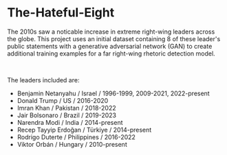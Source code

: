 # The-Hateful-Eight

The 2010s saw a noticable increase in extreme right-wing leaders across the globe. This project uses an initial dataset containing 8 of these leader's public statements with a generative adversarial network (GAN) to create additional training examples for a far right-wing rhetoric detection model. 

<br/>

The leaders included are:

- Benjamin Netanyahu / Israel / 1996-1999, 2009-2021, 2022-present
- Donald Trump / US / 2016-2020
- Imran Khan / Pakistan / 2018-2022
- Jair Bolsonaro / Brazil / 2019-2023
- Narendra Modi / India / 2014-present
- Recep Tayyip Erdoğan / Türkiye / 2014-present
- Rodrigo Duterte / Philippines / 2016-2022
- Viktor Orbán / Hungary / 2010-present
